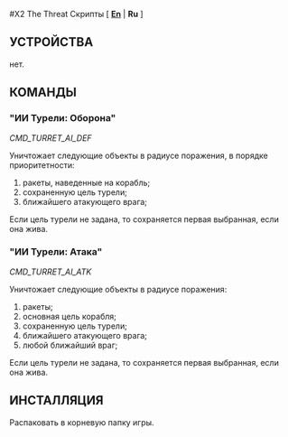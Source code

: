 #X2 The Threat Скрипты
[ [**En**](/README.md) | **Ru** ]

## УСТРОЙСТВА

нет.

## КОМАНДЫ

### "ИИ Турели: Оборона"

_CMD_TURRET_AI_DEF_ 

Уничтожает следующие объекты в радиусе поражения, в порядке приоритетности:

1. ракеты, наведенные на корабль;
2. сохраненную цель турели;
3. ближайшего атакующего врага;

Если цель турели не задана, то сохраняется первая выбранная, если она жива.

### "ИИ Турели: Атака"

_CMD_TURRET_AI_ATK_  

Уничтожает следующие объекты в радиусе поражения:

1. ракеты;
2. основная цель корабля;
3. сохраненную цель турели;
4. ближайшего атакующего врага;
5. любой ближайший враг;

Если цель турели не задана, то сохраняется первая выбранная, если она жива.

## ИНСТАЛЛЯЦИЯ

Распаковать в корневую папку игры.
